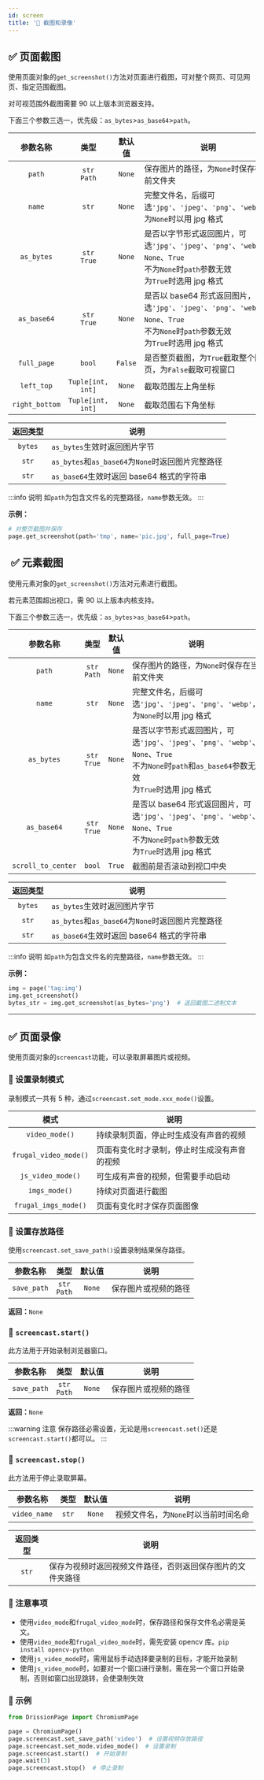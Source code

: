```yaml
---
id: screen
title: '🚤 截图和录像'
---
```


## ✅️️ 页面截图

使用页面对象的`get_screenshot()`方法对页面进行截图，可对整个网页、可见网页、指定范围截图。

对可视范围外截图需要 90 以上版本浏览器支持。

下面三个参数三选一，优先级：`as_bytes`>`as_base64`>`path`。

| 参数名称           | 类型                | 默认值     | 说明                                                                                                              |
|:--------------:|:-----------------:|:-------:|-----------------------------------------------------------------------------------------------------------------|
| `path`         | `str`<br/>`Path`   | `None`  | 保存图片的路径，为`None`时保存在当前文件夹                                                                                        |
|   `name`    |      `str`      | `None`  | 完整文件名，后缀可选`'jpg'`、`'jpeg'`、`'png'`、`'webp'`，为`None`时以用 jpg 格式                                                   |
| `as_bytes`     | `str`<br/>`True`   | `None`  | 是否以字节形式返回图片，可选`'jpg'`、`'jpeg'`、`'png'`、`'webp'`、`None`、`True`<br/>不为`None`时`path`参数无效<br/>为`True`时选用 jpg 格式       |
| `as_base64`    | `str`<br/>`True`   | `None`  | 是否以 base64 形式返回图片，可选`'jpg'`、`'jpeg'`、`'png'`、`'webp'`、`None`、`True`<br/>不为`None`时`path`参数无效<br/>为`True`时选用 jpg 格式 |
| `full_page`    | `bool`            | `False` | 是否整页截图，为`True`截取整个网页，为`False`截取可视窗口                                                                             |
| `left_top`     | `Tuple[int, int]` | `None`  | 截取范围左上角坐标                                                                                                       |
| `right_bottom` | `Tuple[int, int]` | `None`  | 截取范围右下角坐标                                                                                                       |

| 返回类型    | 说明                                     |
|:-------:| -------------------------------------- |
| `bytes` | `as_bytes`生效时返回图片字节                    |
| `str`   | `as_bytes`和`as_base64`为`None`时返回图片完整路径 |
| `str`   | `as_base64`生效时返回 base64 格式的字符串         |

:::info 说明
    如`path`为包含文件名的完整路径，`name`参数无效。
:::

**示例：**

```python
# 对整页截图并保存
page.get_screenshot(path='tmp', name='pic.jpg', full_page=True)
```

## ️️ ✅️️ 元素截图

使用元素对象的`get_screenshot()`方法对元素进行截图。

若元素范围超出视口，需 90 以上版本内核支持。

下面三个参数三选一，优先级：`as_bytes`>`as_base64`>`path`。

|    参数名称     |       类型        |  默认值   | 说明                                                                                                                    |
|:-----------:|:---------------:|:------:|-----------------------------------------------------------------------------------------------------------------------|
|   `path`    | `str`<br/>`Path` | `None` | 保存图片的路径，为`None`时保存在当前文件夹                                                                                              |
|   `name`    |      `str`      | `None` | 完整文件名，后缀可选`'jpg'`、`'jpeg'`、`'png'`、`'webp'`，为`None`时以用 jpg 格式                                                         |
| `as_bytes`  | `str`<br/>`True` | `None` | 是否以字节形式返回图片，可选`'jpg'`、`'jpeg'`、`'png'`、`'webp'`、`None`、`True`<br/>不为`None`时`path`和`as_base64`参数无效<br/>为`True`时选用 jpg 格式 |
| `as_base64` | `str`<br/>`True` | `None` | 是否以 base64 形式返回图片，可选`'jpg'`、`'jpeg'`、`'png'`、`'webp'`、`None`、`True`<br/>不为`None`时`path`参数无效<br/>为`True`时选用 jpg 格式       |
| `scroll_to_center` |     `bool`      | `True` | 截图前是否滚动到视口中央 |

| 返回类型    | 说明                                     |
|:-------:| -------------------------------------- |
| `bytes` | `as_bytes`生效时返回图片字节                    |
| `str`   | `as_bytes`和`as_base64`为`None`时返回图片完整路径 |
| `str`   | `as_base64`生效时返回 base64 格式的字符串         |

:::info 说明
    如`path`为包含文件名的完整路径，`name`参数无效。
:::

**示例：**

```python
img = page('tag:img')
img.get_screenshot()
bytes_str = img.get_screenshot(as_bytes='png')  # 返回截图二进制文本
```

---

## ✅️️ 页面录像

使用页面对象的`screencast`功能，可以录取屏幕图片或视频。

### 📌 设置录制模式

录制模式一共有 5 种，通过`screencast.set_mode.xxx_mode()`设置。

| 模式                    | 说明                          |
|:---------------------:| --------------------------- |
| `video_mode()`        | 持续录制页面，停止时生成没有声音的视频         |
| `frugal_video_mode()` | 页面有变化时才录制，停止时生成没有声音的视频      |
| `js_video_mode()`   | 可生成有声音的视频，但需要手动启动 |
| `imgs_mode()`         | 持续对页面进行截图                   |
| `frugal_imgs_mode()`  | 页面有变化时才保存页面图像               |

### 📌 设置存放路径

使用`screencast.set_save_path()`设置录制结果保存路径。

| 参数名称        | 类型              | 默认值    | 说明         |
|:-----------:|:---------------:|:------:| ---------- |
| `save_path` | `str`<br/>`Path` | `None` | 保存图片或视频的路径 |

**返回：**`None`

### 📌 `screencast.start()`

此方法用于开始录制浏览器窗口。

| 参数名称        | 类型              | 默认值    | 说明         |
|:-----------:|:---------------:|:------:| ---------- |
| `save_path` | `str`<br/>`Path` | `None` | 保存图片或视频的路径 |

**返回：**`None`

:::warning 注意
    保存路径必需设置，无论是用`screencast.set()`还是`screencast.start()`都可以。
:::

### 📌 `screencast.stop()`

此方法用于停止录取屏幕。

| 参数名称         | 类型    | 默认值    | 说明                    |
|:------------:|:-----:|:------:| --------------------- |
| `video_name` | `str` | `None` | 视频文件名，为`None`时以当前时间名命 |

| 返回类型  | 说明                            |
|:-----:| ----------------------------- |
| `str` | 保存为视频时返回视频文件路径，否则返回保存图片的文件夹路径 |

### 📌 注意事项

- 使用`video_mode`和`frugal_video_mode`时，保存路径和保存文件名必需是英文。
- 使用`video_mode`和`frugal_video_mode`时，需先安装 opencv 库。`pip install opencv-python`
- 使用`js_video_mode`时，需用鼠标手动选择要录制的目标，才能开始录制
- 使用`js_video_mode`时，如要对一个窗口进行录制，需在另一个窗口开始录制，否则如窗口出现跳转，会使录制失效

### 📌 示例

```python
from DrissionPage import ChromiumPage

page = ChromiumPage()
page.screencast.set_save_path('video')  # 设置视频存放路径
page.screencast.set_mode.video_mode()  # 设置录制
page.screencast.start()  # 开始录制
page.wait(3)
page.screencast.stop()  # 停止录制
```
